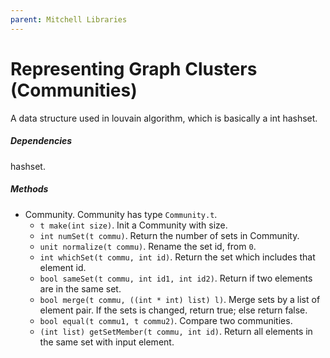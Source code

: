 ```yaml
---
parent: Mitchell Libraries
---
```

# Representing Graph Clusters (Communities)

A data structure used in louvain algorithm, which is basically a int hashset.

##### Dependencies

hashset.

##### Methods

- Community. Community has type `Community.t`.
    + `t make(int size)`. Init a Community with size.
    + `int numSet(t commu)`. Return the number of sets in Community.
    + `unit normalize(t commu)`. Rename the set id, from `0`.
    + `int whichSet(t commu, int id)`. Return the set which includes that element id.
    + `bool sameSet(t commu, int id1, int id2)`. Return if two elements are in the same set.
    + `bool merge(t commu, ((int * int) list) l)`.  Merge sets by a list of element pair. If the sets is changed, return true; else return false.
    + `bool equal(t commu1, t commu2)`. Compare two communities.
    + `(int list) getSetMember(t commu, int id)`. Return all elements in the same set with input element.

